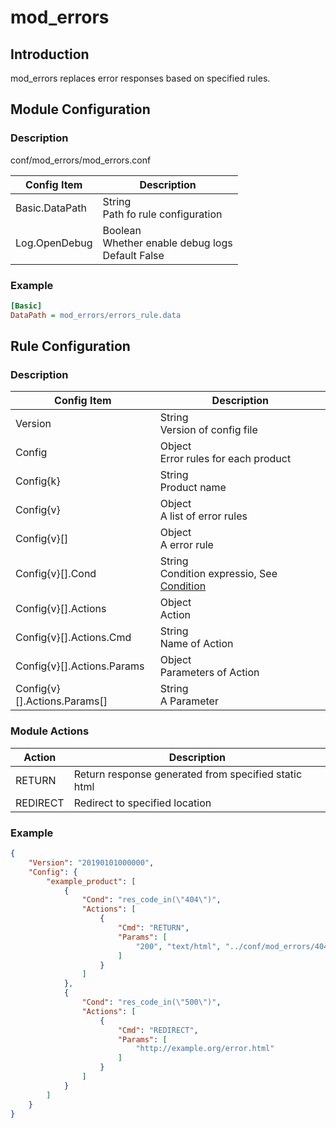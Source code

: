 # mod_errors

## Introduction

mod_errors replaces error responses based on specified rules.

## Module Configuration

### Description
conf/mod_errors/mod_errors.conf

| Config Item          | Description                                 |
| ---------------------| ------------------------------------------- |
| Basic.DataPath       | String<br>Path fo rule configuration |
| Log.OpenDebug        | Boolean<br>Whether enable debug logs<br>Default False |

### Example
```ini
[Basic]
DataPath = mod_errors/errors_rule.data
```

## Rule Configuration
### Description 

| Config Item | Description                                                |
| ----------- | ---------------------------------------------------------- |
| Version | String<br>Version of config file |
| Config | Object<br>Error rules for each product |
| Config{k} | String<br>Product name |
| Config{v} | Object<br> A list of error rules |
| Config{v}[] | Object<br>A error rule |
| Config{v}[].Cond | String<br>Condition expressio, See [Condition](../../condition/condition_grammar.md) |
| Config{v}[].Actions | Object<br>Action |
| Config{v}[].Actions.Cmd | String<br>Name of Action |
| Config{v}[].Actions.Params | Object<br>Parameters of Action |
| Config{v}[].Actions.Params[] | String<br>A Parameter |

### Module Actions
| Action   | Description            |
| -------- | ---------------------- |
| RETURN   | Return response generated from specified static html |
| REDIRECT | Redirect to specified location |

### Example
```json
{
    "Version": "20190101000000",
    "Config": {
        "example_product": [
            {
                "Cond": "res_code_in(\"404\")",
                "Actions": [
                    {
                        "Cmd": "RETURN",
                        "Params": [
                            "200", "text/html", "../conf/mod_errors/404.html"
                        ]
                    }
                ]
            },
            {
                "Cond": "res_code_in(\"500\")",
                "Actions": [
                    {
                        "Cmd": "REDIRECT",
                        "Params": [
                            "http://example.org/error.html"
                        ]
                    }
                ]
            }
        ]
    }
}
```

